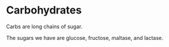 # Carbohydrates

Carbs are long chains of sugar. 

The sugars we have are glucose, fructose, maltase, and lactase. 






